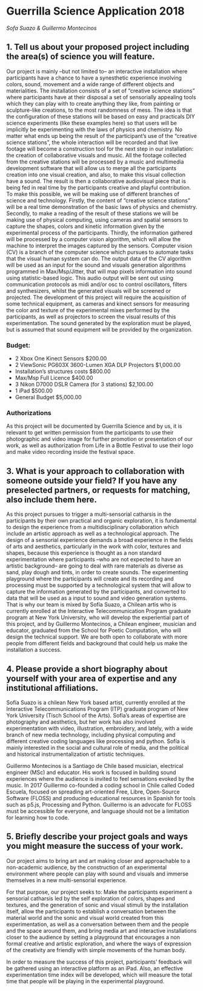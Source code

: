 # Guerrilla Science Application 2018
*Sofa Suazo & Guillermo Montecinos*

## 1. Tell us about your proposed project including the area(s) of science you will feature.

Our project is mainly –but not limited to– an interactive installation where participants have a chance to have a synesthetic experience involving colors, sound, movement and a wide range of different objects and materialities. The installation consists of a set of “creative science stations” where participants have at their disposal a set of sensorially appealing tools which they can play with to create anything they like, from painting or sculpture-like creations, to the most randomness of mess. The idea is that the configuration of these stations will be based on easy and practicals DIY science experiments (like these examples here) so that users will be implicitly be experimenting with the laws of physics and chemistry. No matter what ends up being the result of the participant’s use of the “creative science stations”, the whole interaction will be recorded and that live footage will become a construction tool for the next step in our installation: the creation of collaborative visuals and music. All the footage collected from the creative stations will be processed by a music and multimedia development software that will allow us to merge all the participants creation into one visual creation, and also, to make this visual collection have a sound. The result is then a collaborative audiovisual piece that is being fed in real time by the participants creative and playful contribution. 
To make this possible, we will be making use of different branches of science and technology. Firstly, the content of “creative science stations” will be  a real time demonstration of the basic laws of physics and chemistry.  Secondly, to make a reading of the result of these stations we will be making use of physical computing, using cameras and spatial sensors to capture the shapes, colors and kinetic information given by the experimental process of the participants. Thirdly, the information gathered will be processed by a computer vision algorithm, which will allow the machine to interpret the images captured by the sensors. Computer vision (CV) is a branch of the computer science which pursues to automate tasks that the visual human system can do. The output data of the CV algorithm will be used as an input for the sound and visuals generation algorithms programmed in Max/Msp/Jitter, that will map pixels information into sound using statistic-based logic. This audio output will be sent out using communication protocols as midi and/or osc to control oscillators, filters and synthesizers, whilst the generated visuals will be screened or projected.
The development of this project will require the acquisition of some technical equipment, as cameras and kinect sensors for measuring the color and texture of the experimental mixes performed by the participants, as well as projectors to screen the visual results of this experimentation. The sound generated by the exploration must be played, but is assumed that sound equipment will be provided by the organization.<br>
### Budget:
- 2 Xbox One Kinect Sensors						$200.00
- 2 ViewSonic PG603X 3600-Lumen XGA DLP Projectors	$1,000.00
- Installation’s structures costs						$800.00
- Max/Msp Full Licence							$400.00
- 3 Nikon D7000 DSLR Camera	(for 3 stations)			$2,100.00
- 1 iPad										$500.00
- General Budget								$5,000.00

### Authorizations
As this project will be documented by Guerrilla Science and by us, it is relevant to get written permission from the participants to use their photographic and video image for further promotion or presentation of our work, as well as authorization from Life in a Bottle Festival to use their logo and make video recording inside the festival space.

## 3. What is your approach to collaboration with someone outside your field? If you have any preselected partners, or requests for matching, also include them here. 
As this project pursues to trigger a multi-sensorial catharsis in the participants by their own practical and organic exploration, it is fundamental to design the experience from a multidisciplinary collaboration which include an artistic approach as well as a technological approach. The design of a sensorial experience demands a broad experience in the fields of arts and aesthetics, particularly in the work with color, textures and shapes, because this experience is thought as a non standard experimentation where participants –who are not expected to have an artistic background– are going to deal with rare materials as diverse as sand, play dough and tints, in order to create sounds. The experimenting playground where the participants will create and its recording and processing must be supported by a technological system that will allow to capture the information generated by the participants, and converted to data that will be used as a input to sound and video generation systems.
That is why our team is mixed by Sofía Suazo, a Chilean artis who is currently enrolled at the Interactive Telecommunication Program graduate program at New York University, who will develop the experiential part of this project, and by Guillermo Montecinos, a Chilean engineer, musician and educator, graduated from the School for Poetic Computation, who will design the technical support. We are both open to collaborate with more people from different fields and background that could help us make the installation a success. 


## 4. Please provide a short biography about yourself with your area of expertise and any institutional affiliations.
Sofía Suazo is a chilean New York based artist, currently enrolled at the Interactive Telecommunications Program (ITP) graduate program of New York University (Tisch School of the Arts). Sofía’s areas of expertise are photography and aesthetics, but her work has also involved experimentation with video, illustration, embroidery, and lately, with a wide branch of new media technology, including physical computing and different creative coding languages like processing and python. Sofía is mainly interested in the social and cultural role of media, and the political and historical instrumentalization of artistic techniques.  

Guillermo Montecinos is a Santiago de Chile based musician, electrical engineer (MSc) and educator. His work is focused in building sound experiences where the audience is invited to feel sensations evoked by the music. In 2017 Guillermo co-founded a coding school in Chile called Coded Escuela, focused on spreading art-oriented Free, Libre, Open-Source Software (FLOSS) and producing educational resources in Spanish for tools such as p5.js, Processing and Python. Guillermo is an advocate for FLOSS must be accessible for everyone, and language should not be a limitation for learning how to code.

## 5. Briefly describe your project goals and ways you might measure the success of your work.
Our project aims to bring art and art making closer and approachable to a non-academic audience, by the construction of an experimental environment where people can play with sound and visuals and immerse themselves in a new multi-sensorial experience. 

For that purpose, our project seeks to:
Make the participants experiment a sensorial catharsis led by the self exploration of colors, shapes and textures, and the generation of sonic and visual stimuli by the installation itself,
allow the participants to establish a conversation between the material world and the sonic and visual world created from this experimentation, as well as a conversation between them and the people and the space around them, and
bring media art and interactive installations closer to the audience by setting a playground that encourages a non formal creative and artistic exploration, and where the ways of expression of the creativity are friendly with simple movements of the human body.

In order to measure the success of this project, participants’ feedback will be gathered using an interactive platform as an iPad. Also, an effective experimentation time index will be developed, which will measure the total time that people will be playing in the experimental playground.



